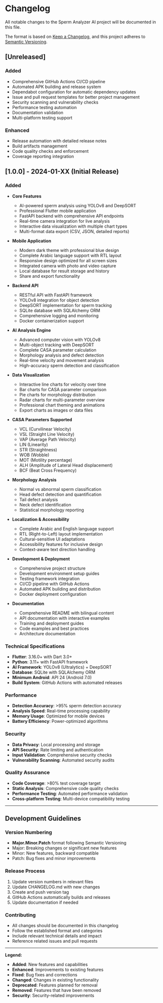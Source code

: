 # Changelog

All notable changes to the Sperm Analyzer AI project will be documented in this file.

The format is based on [Keep a Changelog](https://keepachangelog.com/en/1.0.0/),
and this project adheres to [Semantic Versioning](https://semver.org/spec/v2.0.0.html).

## [Unreleased]

### Added
- Comprehensive GitHub Actions CI/CD pipeline
- Automated APK building and release system
- Dependabot configuration for automatic dependency updates
- Issue and pull request templates for better project management
- Security scanning and vulnerability checks
- Performance testing automation
- Documentation validation
- Multi-platform testing support

### Enhanced
- Release automation with detailed release notes
- Build artifacts management
- Code quality checks and enforcement
- Coverage reporting integration

## [1.0.0] - 2024-01-XX (Initial Release)

### Added
- **Core Features**
  - AI-powered sperm analysis using YOLOv8 and DeepSORT
  - Professional Flutter mobile application
  - FastAPI backend with comprehensive API endpoints
  - Real-time camera integration for live analysis
  - Interactive data visualization with multiple chart types
  - Multi-format data export (CSV, JSON, detailed reports)

- **Mobile Application**
  - Modern dark theme with professional blue design
  - Complete Arabic language support with RTL layout
  - Responsive design optimized for all screen sizes
  - Integrated camera with photo and video capture
  - Local database for result storage and history
  - Share and export functionality

- **Backend API**
  - RESTful API with FastAPI framework
  - YOLOv8 integration for object detection
  - DeepSORT implementation for sperm tracking
  - SQLite database with SQLAlchemy ORM
  - Comprehensive logging and monitoring
  - Docker containerization support

- **AI Analysis Engine**
  - Advanced computer vision with YOLOv8
  - Multi-object tracking with DeepSORT
  - Complete CASA parameter calculation
  - Morphology analysis and defect detection
  - Real-time velocity and movement analysis
  - High-accuracy sperm detection and classification

- **Data Visualization**
  - Interactive line charts for velocity over time
  - Bar charts for CASA parameter comparison
  - Pie charts for morphology distribution
  - Radar charts for multi-parameter overview
  - Professional chart theming and animations
  - Export charts as images or data files

- **CASA Parameters Supported**
  - VCL (Curvilinear Velocity)
  - VSL (Straight Line Velocity)
  - VAP (Average Path Velocity)
  - LIN (Linearity)
  - STR (Straightness)
  - WOB (Wobble)
  - MOT (Motility percentage)
  - ALH (Amplitude of Lateral Head displacement)
  - BCF (Beat Cross Frequency)

- **Morphology Analysis**
  - Normal vs abnormal sperm classification
  - Head defect detection and quantification
  - Tail defect analysis
  - Neck defect identification
  - Statistical morphology reporting

- **Localization & Accessibility**
  - Complete Arabic and English language support
  - RTL (Right-to-Left) layout implementation
  - Cultural-sensitive UI adaptations
  - Accessibility features for inclusive design
  - Context-aware text direction handling

- **Development & Deployment**
  - Comprehensive project structure
  - Development environment setup guides
  - Testing framework integration
  - CI/CD pipeline with GitHub Actions
  - Automated APK building and distribution
  - Docker deployment configuration

- **Documentation**
  - Comprehensive README with bilingual content
  - API documentation with interactive examples
  - Training and deployment guides
  - Code examples and best practices
  - Architecture documentation

### Technical Specifications
- **Flutter**: 3.16.0+ with Dart 3.0+
- **Python**: 3.11+ with FastAPI framework
- **AI Framework**: YOLOv8 (Ultralytics) + DeepSORT
- **Database**: SQLite with SQLAlchemy ORM
- **Minimum Android**: API 24 (Android 7.0)
- **Build System**: GitHub Actions with automated releases

### Performance
- **Detection Accuracy**: >95% sperm detection accuracy
- **Analysis Speed**: Real-time processing capability
- **Memory Usage**: Optimized for mobile devices
- **Battery Efficiency**: Power-optimized algorithms

### Security
- **Data Privacy**: Local processing and storage
- **API Security**: Rate limiting and authentication
- **Input Validation**: Comprehensive security checks
- **Vulnerability Scanning**: Automated security audits

### Quality Assurance
- **Code Coverage**: >80% test coverage target
- **Static Analysis**: Comprehensive code quality checks
- **Performance Testing**: Automated performance validation
- **Cross-platform Testing**: Multi-device compatibility testing

---

## Development Guidelines

### Version Numbering
- **Major.Minor.Patch** format following Semantic Versioning
- Major: Breaking changes or significant new features
- Minor: New features, backward compatible
- Patch: Bug fixes and minor improvements

### Release Process
1. Update version numbers in relevant files
2. Update CHANGELOG.md with new changes
3. Create and push version tag
4. GitHub Actions automatically builds and releases
5. Update documentation if needed

### Contributing
- All changes should be documented in this changelog
- Follow the established format and categories
- Include relevant technical details and impact
- Reference related issues and pull requests

---

**Legend:**
- **Added**: New features and capabilities
- **Enhanced**: Improvements to existing features
- **Fixed**: Bug fixes and corrections
- **Changed**: Changes in existing functionality
- **Deprecated**: Features planned for removal
- **Removed**: Features that have been removed
- **Security**: Security-related improvements